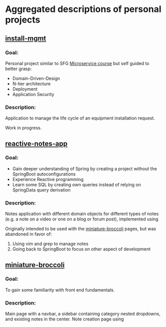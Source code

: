 # Aggregated descriptions of personal projects

## [install-mgmt](https://github.com/fabcaz/install-mgmt)

### Goal:

Personal project similar to SFG [Microservice course](https://www.udemy.com/course/spring-boot-microservices-with-spring-cloud-beginner-to-guru) but self guided to better grasp:
 - Domain-Driven-Design
 - N-tier architecture
 - Deployment
 - Application Security

### Description:

Application to manage the life cycle of an equipment installation request.

Work in progress.


## [reactive-notes-app](https://github.com/fabcaz/reactive-notes-app)

### Goal:
  * Gain deeper understanding of Spring by creating a project without the SpringBoot autoconfigurations
  * Experience Reactive programming
  * Learn some SQL by creating own queries instead of relying on SpringData query derivation

### Description:

Notes application with different domain objects for different types of notes (e.g. a note on a video or one on a blog or forum post), implemented using 

Originally intended to be used with the [miniature-broccoli](https://github.com/fabcaz/miniature-broccoli) pages, but was abandoned in favor of: 
1. Using vim and grep to manage notes
2. Going back to SpringBoot to focus on other aspect of development

## [miniature-broccoli](https://github.com/fabcaz/miniature-broccoli)

### Goal:

To gain some familiarity with front end fundamentals.

### Description:

Main page with a navbar, a sidebar containing category nested dropdowns, and existing notes in the center.
Note creation page using <template>s to add new components in some note sections (submitForm() needs to called from console since the submit button was not implemented).

## [csv-mapper](https://github.com/fabcaz/small-csv-mapper)

### Goal:

To convert a csv format from one software product to a different csv format recognized by another product. I was initially going to use an awk script but the complexity of the conversion ultimately made java a more attractive option.

### Description:
Some types of entries mapped directly to the desired format, but others first needed to be merged into an intermediary format.

i.e. (a,b,c,d) -> (1,2) where:
- map({a,b}) -> {1} 
- merge({c,d}) -> {"two"} then map({"two"}) -> {2}

The steps were 1) substitute label names, 2) substitute headers, 3) rearrange columns, 4) merge types that require merging.

For convenience, (1) was done directly with a text editor.

Since (2) and (3) could be achieved simply by constructing a different object, instead of being consistent and constructing an intermediary object for all types in the source csv, some types directly converted to the target type; only the types that needed to be merged in (4) were merged into an intermediary object.

## [api-to-csv-script](https://github.com/fabcaz/sturdy-garbanzo)

### Goal:

While using a software product, I needed to get data from a web site which has an API. I chose to create a python script to get the data from the API and save it in a csv format recognized by the software product. I configured a logger and read config data from a separate file for educational purposes.

### Description:

#### small script that:

- configures a logger
- reads args from yaml file
- finds every n<sup>th</sup> date in a given interval
- requests data for each date from an API
- writes the data to a csv file

## ms-komb-*

### Description:

Set of projects mainly following along the following SFG courses:

* [Microservices course](https://www.udemy.com/course/spring-boot-microservices-with-spring-cloud-beginner-to-guru)
* [Maven course](https://www.udemy.com/course/apache-maven-beginner-to-guru/)
* [Spring Boot Test course](https://www.udemy.com/course/testing-spring-boot-beginner-to-guru/)


projects include:

* [komb-ITcontainers](https://github.com/fabcaz/komb-ITcontainers) - Docker containers and sample DB data to integration test projects following along SFG's [Microservices](https://www.udemy.com/course/spring-boot-microservices-with-spring-cloud-beginner-to-guru), [Spring Boot Test](https://www.udemy.com/course/testing-spring-boot-beginner-to-guru/), and [Maven](https://www.udemy.com/course/apache-maven-beginner-to-guru/) courses

* [ms-komb-order-service](https://github.com/fabcaz/ms-komb-order-service) - SpringBoot microservice application managing orders for an ecommerce; part of a set of projects following along SFG's [Microservices](https://www.udemy.com/course/spring-boot-microservices-with-spring-cloud-beginner-to-guru), [Spring Boot Test](https://www.udemy.com/course/testing-spring-boot-beginner-to-guru/) courses. It uses Spring State Machine to manage order status\w and Eventual Consistency, and interacts with other microservices asynchronously via Java Message Service. [Click here](https://github.com/fabcaz/ms-komb-order-service/blob/master/src/main/resources/static/diagrams/sm-state-diagram.png) for state machine diagram created using PlantULM.

* [kombucha-ms-bom](https://github.com/fabcaz/kombucha-ms-bom) - Incorporated a part of the [Maven course](https://www.udemy.com/course/apache-maven-beginner-to-guru/) into the [Microservices course](https://www.udemy.com/course/spring-boot-microservices-with-spring-cloud-beginner-to-guru) projects by extracting common dependencies into a BOM uploaded to [packagecloud](https://packagecloud.io/kombuchamaster/release).

## [perma_coop](https://github.com/fabcaz/perma_coop)

### Goal:
To gain some understanding of how the Ethereum blockchain actually works

### Description:

This project is a simple ecommerce app with the backend meant to be deployed on the
Ethereum blockchain, and a basic frontend to interact with the smart contract.

It uses [mugen's diamond1](https://github.com/mudgen/diamond-1) for modularity and upgradability.
It also uses openzeppelin's AccessControl and ERC20 contracts which have
been added as diamond facets.

The Market contract manages the inventory but would need to be rewritten as a
proxy to act more like a simple crud repository; mainly to allow for upgradability.
